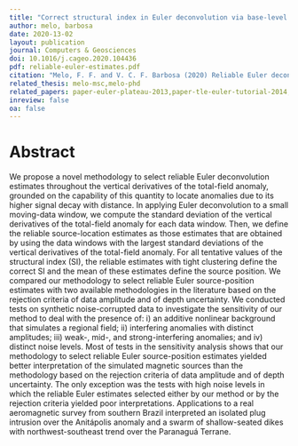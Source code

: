 ```yaml
---
title: "Correct structural index in Euler deconvolution via base-level estimates"
author: melo, barbosa
date: 2020-13-02
layout: publication
journal: Computers & Geosciences
doi: 10.1016/j.cageo.2020.104436
pdf: reliable-euler-estimates.pdf
citation: "Melo, F. F. and V. C. F. Barbosa (2020) Reliable Euler deconvolution estimates throughout the vertical derivatives of the total-field anomaly, Computers & Geosciences, 138, 104436, doi:10.1016/j.cageo.2020.104436."
related_thesis: melo-msc,melo-phd
related_papers: paper-euler-plateau-2013,paper-tle-euler-tutorial-2014,struct-index-euler
inreview: false
oa: false
---
```


# Abstract

We propose a novel methodology to select reliable Euler deconvolution estimates
throughout the vertical derivatives of the total-field anomaly, grounded on the
capability of this quantity to locate anomalies due to its higher signal decay
with distance. In applying Euler deconvolution to a small moving-data window, we
compute the standard deviation of the vertical derivatives of the total-field
anomaly for each data window. Then, we define the reliable source-location
estimates as those estimates that are obtained by using the data windows with
the largest standard deviations of the vertical derivatives of the total-field
anomaly. For all tentative values of the structural index (SI), the reliable
estimates with tight clustering define the correct SI and the mean of these
estimates define the source position. We compared our methodology to select
reliable Euler source-position estimates with two available methodologies in
the literature based on the rejection criteria of data amplitude and of depth
uncertainty. We conducted tests on synthetic noise-corrupted data to
investigate the sensitivity of our method to deal with the presence of: i) an
additive nonlinear background that simulates a regional field; ii) interfering
anomalies with distinct amplitudes; iii) weak-, mid-, and strong-interfering
anomalies; and iv) distinct noise levels. Most of tests in the sensitivity
analysis shows that our methodology to select reliable Euler source-position
estimates yielded better interpretation of the simulated magnetic sources than
the methodology based on the rejection criteria of data amplitude and of depth
uncertainty. The only exception was the tests with high noise levels in which
the reliable Euler estimates selected either by our method or by the rejection
criteria yielded poor interpretations. Applications to a real aeromagnetic
survey from southern Brazil interpreted an isolated plug intrusion over the
Anitápolis anomaly and a swarm of shallow-seated dikes with
northwest-southeast trend over the Paranaguá Terrane.
